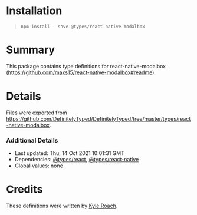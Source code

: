 # Installation
> `npm install --save @types/react-native-modalbox`

# Summary
This package contains type definitions for react-native-modalbox (https://github.com/maxs15/react-native-modalbox#readme).

# Details
Files were exported from https://github.com/DefinitelyTyped/DefinitelyTyped/tree/master/types/react-native-modalbox.

### Additional Details
 * Last updated: Thu, 14 Oct 2021 10:01:31 GMT
 * Dependencies: [@types/react](https://npmjs.com/package/@types/react), [@types/react-native](https://npmjs.com/package/@types/react-native)
 * Global values: none

# Credits
These definitions were written by [Kyle Roach](https://github.com/iRoachie).
